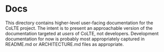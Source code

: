 # Docs

This directory contains higher-level user-facing documentation for the CoLTE
project. The intent is to present an approachable version of the documentation
targeted at _users_ of CoLTE, not developers. Development documentation for now
is probably most appropriately captured in README.md or ARCHITECTURE.md files as
appropriate.